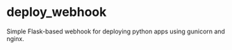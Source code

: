 deploy_webhook
==============

Simple Flask-based webhook for deploying python apps using gunicorn and nginx.
